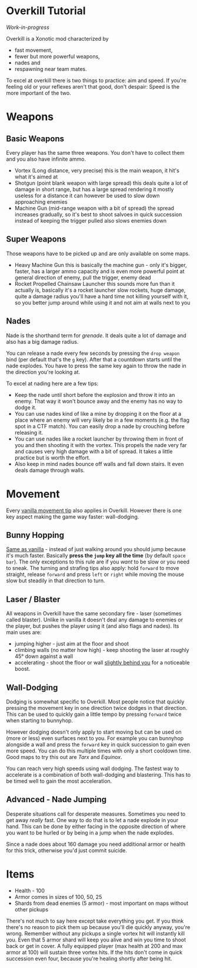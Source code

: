 Overkill Tutorial
=================

*Work-in-progress*

Overkill is a Xonotic mod characterized by

- fast movement,
- fewer but more powerful weapons,
- nades and
- respawning near team mates.

To excel at overkill there is two things to practice: aim and speed. If you're feeling old or your reflexes aren't that good, don't despair: Speed is the more important of the two.


Weapons
=======

Basic Weapons
-------------

Every player has the same three weapons. You don't have to collect them and you also have infinite ammo.

- Vortex (Long distance, very precise)
this is the main weapon, it hit's what it's aimed at
- Shotgun (point blank weapon with large spread)
this deals quite a lot of damage in short range, but has a large spread rendering it mostly useless for a distance
it can however be used to slow down approaching enemies
- Machine Gun (mid-range weapon with a bit of spread)
the spread increases gradually, so it's best to shoot salvoes in quick succession instead of keeping the trigger pulled
also slows enemies down

Super Weapons
-------------

Those weapons have to be picked up and are only available on some maps.
 
- Heavy Machine Gun
this is basically the machine gun - only it's bigger, faster, has a larger ammo capacity and is even more powerful
point at general direction of enemy, pull the trigger, enemy dead
- Rocket Propelled Chainsaw Launcher
this sounds more fun than it actually is, basically it's a rocket launcher
slow rockets, huge damage, quite a damage radius
you'll have a hard time not killing yourself with it, so you better jump around while using it and not aim at walls next to you

Nades
-----

Nade is the shorthand term for *grenade*. It deals quite a lot of damage and also has a big damage radius.

You can release a nade every few seconds by pressing the `drop weapon` bind (per default that's the `g` key). After that a countdown starts until the nade explodes. You have to press the same key again to throw the nade in the direction you're looking at.

To excel at nading here are a few tips:

* Keep the nade until short before the explosion and throw it into an enemy. That way it won't bounce away and the enemy has no way to dodge it.
* You can use nades kind of like a mine by dropping it on the floor at a place where an enemy will very likely be in a few moments (e.g. the flag spot in a CTF match). You can easily drop a nade by crouching before releasing it.
* You can use nades like a rocket launcher by throwing them in front of you and then shooting it with the vortex. This propels the nade very far and causes very high damage with a bit of spread. It takes a little practice but is worth the effort.
* Also keep in mind nades bounce off walls and fall down stairs. It even deals damage through walls.


Movement
========

Every [vanilla movement tip](Halogenes_Newbie_Corner#movement) also applies in Overkill. However there is one key aspect making the game way faster: wall-dodging.

Bunny Hopping
-------------

[Same as vanilla](Halogenes_Newbie_Corner#bunny-hopping) - instead of just walking around you should jump because it's much faster. Basically **press the `jump` key all the time** (by default `space bar`). The only exceptions to this rule are if you *want* to be slow or you need to sneak. The turning and strafing tips also apply: hold `forward` to move straight, release `forward` and press `left` or `right` while moving the mouse slow but steadily in that direction to turn.

Laser / Blaster
---------------

All weapons in Overkill have the same secondary fire - laser (sometimes called blaster). Unlike in vanilla it doesn't deal any damage to enemies or the player, but pushes the player using it (and also flags and nades). Its main uses are:

- jumping higher - just aim at the floor and shoot
- climbing walls (no matter how high) - keep shooting the laser at roughly 45° down against a wall
- accelerating - shoot the floor or wall [slightly behind you](Halogenes_Newbie_Corner#wall-blastering) for a noticeable boost.

Wall-Dodging
------------

Dodging is somewhat specific to Overkill. Most people notice that quickly pressing the movement key in one direction twice dodges in that direction. This can be used to quickly gain a little tempo by pressing `forward` twice when starting to bunnyhop.

However dodging doesn't only apply to start moving but can be used on (more or less) even surfaces next to you. For example you can bunnyhop alongside a wall and press the `forward` key in quick succession to gain even more speed. You can do this multiple times with only a short cooldown time. Good maps to try this out are *Tarx* and *Equinox*.

You can reach very high speeds using wall dodging. The fastest way to accelerate is a combination of both wall-dodging and blastering. This has to be timed well to gain the most acceleration.

Advanced - Nade Jumping
-----------------------

Desperate situations call for desperate measures. Sometimes you need to get away *really* fast. One way to do that is to let a nade explode in your hand. This can be done by either facing in the opposite direction of where you want to be hurled or by being in a jump when the nade explodes.

Since a nade does about 160 damage you need additional armor or health for this trick, otherwise you'd just commit suicide.

Items
=====

- Health - 100
- Armor comes in sizes of 100, 50, 25
- Shards from dead enemies (5 armor) - most important on maps without other pickups

There's not much to say here except take everything you get. If you think there's no reason to pick them up because you'll die quickly anyway, you're wrong. Remember without any pickups a single vortex hit will instantly kill you. Even that 5 armor shard will keep you alive and win you time to shoot back or get in cover. A fully equipped player (max health at 200 and max armor at 100) will sustain three vortex hits. If the hits don't come in quick succession even four, because you're healing shortly after being hit.